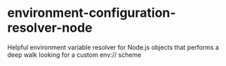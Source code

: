 # environment-configuration-resolver-node
Helpful environment variable resolver for Node.js objects that performs a deep walk looking for a custom env:// scheme
